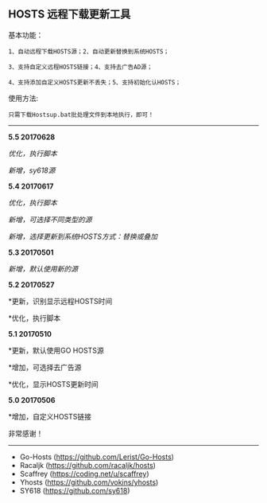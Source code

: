 ## HOSTS 远程下载更新工具 ##

基本功能：

    1、自动远程下载HOSTS源；2、自动更新替换到系统HOSTS；

    3、支持自定义远程HOSTS链接；4、支持去广告AD源；

    4、支持添加自定义HOSTS更新不丢失；5、支持初始化认HOSTS；

使用方法:

    只需下载Hostsup.bat批处理文件到本地执行，即可！


---------------------------------------------------------------

**5.5   20170628**

*优化，执行脚本*

*新增，sy618源*



**5.4   20170617**

*优化，执行脚本*

*新增，可选择不同类型的源*

*新增，选择更新到系统HOSTS方式：替换或叠加*



**5.3   20170501**

*新增，默认使用新的源*



**5.2   20170527**

*更新，识别显示远程HOSTS时间

*优化，执行脚本



**5.1   20170510**

*更新，默认使用GO HOSTS源

*增加，可选择去广告源

*优化，显示HOSTS更新时间



**5.0   20170506**

*增加，自定义HOSTS链接




非常感谢！
_______

* Go-Hosts (https://github.com/Lerist/Go-Hosts)
* Racaljk (https://github.com/racaljk/hosts)
* Scaffrey (https://coding.net/u/scaffrey)
* Yhosts (https://github.com/vokins/yhosts)
* SY618 (https://github.com/sy618)
